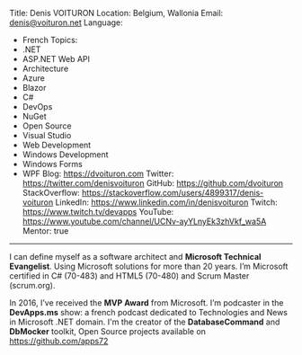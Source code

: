 Title: Denis VOITURON
Location: Belgium, Wallonia
Email: denis@voituron.net
Language:
  - French
Topics:
  - .NET
  - ASP.NET Web API
  - Architecture
  - Azure
  - Blazor
  - C#
  - DevOps
  - NuGet
  - Open Source
  - Visual Studio
  - Web Development
  - Windows Development
  - Windows Forms
  - WPF
Blog: https://dvoituron.com
Twitter: https://twitter.com/denisvoituron
GitHub: https://github.com/dvoituron
StackOverflow: https://stackoverflow.com/users/4899317/denis-voituron
LinkedIn: https://www.linkedin.com/in/denisvoituron
Twitch: https://www.twitch.tv/devapps
YouTube: https://www.youtube.com/channel/UCNv-ayYLnyEk3zhVkf_wa5A
Mentor: true
---
I can define myself as a software architect and **Microsoft Technical Evangelist**. 
Using Microsoft solutions for more than 20 years.
I’m Microsoft certified in C# (70-483) and HTML5 (70-480) and Scrum Master (scrum.org). 

In 2016, I’ve received the **MVP Award** from Microsoft.
I’m podcaster in the **DevApps.ms** show: a french podcast dedicated to Technologies and News in Microsoft .NET domain.
I'm the creator of the **DatabaseCommand** and **DbMocker** toolkit, Open Source projects available on https://github.com/apps72

